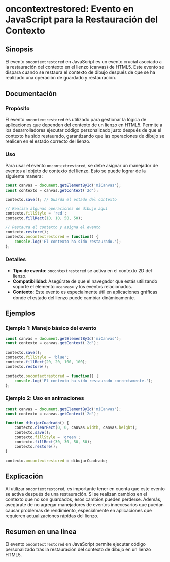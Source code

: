<!--
Meta Description: # oncontextrestored: Evento en JavaScript para la Restauración del Contexto ## Sinopsis El evento `oncontextrestored` en JavaScript es un evento cruci...
Meta Keywords: contexto, evento, del, oncontextrestored, canvas
-->

# oncontextrestored: Evento en JavaScript para la Restauración del Contexto

## Sinopsis
El evento `oncontextrestored` en JavaScript es un evento crucial asociado a la restauración del contexto en el lienzo (canvas) de HTML5. Este evento se dispara cuando se restaura el contexto de dibujo después de que se ha realizado una operación de guardado y restauración.

## Documentación
### Propósito
El evento `oncontextrestored` es utilizado para gestionar la lógica de aplicaciones que dependen del contexto de un lienzo en HTML5. Permite a los desarrolladores ejecutar código personalizado justo después de que el contexto ha sido restaurado, garantizando que las operaciones de dibujo se realicen en el estado correcto del lienzo.

### Uso
Para usar el evento `oncontextrestored`, se debe asignar un manejador de eventos al objeto de contexto del lienzo. Esto se puede lograr de la siguiente manera:

```javascript
const canvas = document.getElementById('miCanvas');
const contexto = canvas.getContext('2d');

contexto.save(); // Guarda el estado del contexto

// Realiza algunas operaciones de dibujo aquí
contexto.fillStyle = 'red';
contexto.fillRect(10, 10, 50, 50);

// Restaura el contexto y asigna el evento
contexto.restore();
contexto.oncontextrestored = function() {
    console.log('El contexto ha sido restaurado.');
};
```

### Detalles
- **Tipo de evento**: `oncontextrestored` se activa en el contexto 2D del lienzo.
- **Compatibilidad**: Asegúrate de que el navegador que estás utilizando soporte el elemento `<canvas>` y los eventos relacionados.
- **Contexto**: Este evento es especialmente útil en aplicaciones gráficas donde el estado del lienzo puede cambiar dinámicamente.

## Ejemplos
### Ejemplo 1: Manejo básico del evento
```javascript
const canvas = document.getElementById('miCanvas');
const contexto = canvas.getContext('2d');

contexto.save();
contexto.fillStyle = 'blue';
contexto.fillRect(20, 20, 100, 100);
contexto.restore();

contexto.oncontextrestored = function() {
    console.log('El contexto ha sido restaurado correctamente.');
};
```

### Ejemplo 2: Uso en animaciones
```javascript
const canvas = document.getElementById('miCanvas');
const contexto = canvas.getContext('2d');

function dibujarCuadrado() {
    contexto.clearRect(0, 0, canvas.width, canvas.height);
    contexto.save();
    contexto.fillStyle = 'green';
    contexto.fillRect(30, 30, 50, 50);
    contexto.restore();
}

contexto.oncontextrestored = dibujarCuadrado;
```

## Explicación
Al utilizar `oncontextrestored`, es importante tener en cuenta que este evento se activa después de una restauración. Si se realizan cambios en el contexto que no son guardados, esos cambios pueden perderse. Además, asegúrate de no agregar manejadores de eventos innecesarios que puedan causar problemas de rendimiento, especialmente en aplicaciones que requieren actualizaciones rápidas del lienzo.

## Resumen en una línea
El evento `oncontextrestored` en JavaScript permite ejecutar código personalizado tras la restauración del contexto de dibujo en un lienzo HTML5.